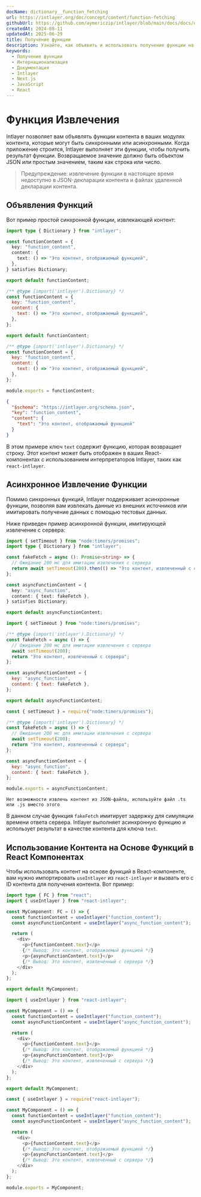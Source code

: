 ```yaml
---
docName: dictionary__function_fetching
url: https://intlayer.org/doc/concept/content/function-fetching
githubUrl: https://github.com/aymericzip/intlayer/blob/main/docs/docs/en/dictionary/function_fetching.md
createdAt: 2024-08-11
updatedAt: 2025-06-29
title: Получение функции
description: Узнайте, как объявить и использовать получение функции на вашем многоязычном сайте. Следуйте шагам в этой онлайн-документации, чтобы настроить ваш проект всего за несколько минут.
keywords:
  - Получение функции
  - Интернационализация
  - Документация
  - Intlayer
  - Next.js
  - JavaScript
  - React
---
```


# Функция Извлечения

Intlayer позволяет вам объявлять функции контента в ваших модулях контента, которые могут быть синхронными или асинхронными. Когда приложение строится, Intlayer выполняет эти функции, чтобы получить результат функции. Возвращаемое значение должно быть объектом JSON или простым значением, таким как строка или число.

> Предупреждение: извлечение функции в настоящее время недоступно в JSON-декларации контента и файлах удаленной декларации контента.

## Объявления Функций

Вот пример простой синхронной функции, извлекающей контент:

```typescript fileName="**/*.content.ts" contentDeclarationFormat="typescript"
import type { Dictionary } from "intlayer";

const functionContent = {
  key: "function_content",
  content: {
    text: () => "Это контент, отображаемый функцией",
  },
} satisfies Dictionary;

export default functionContent;
```

```javascript fileName="**/*.content.mjs" contentDeclarationFormat="esm"
/** @type {import('intlayer').Dictionary} */
const functionContent = {
  key: "function_content",
  content: {
    text: () => "Это контент, отображаемый функцией",
  },
};

export default functionContent;
```

```javascript fileName="**/*.content.cjs" contentDeclarationFormat="commonjs"
/** @type {import('intlayer').Dictionary} */
const functionContent = {
  key: "function_content",
  content: {
    text: () => "Это контент, отображаемый функцией",
  },
};

module.exports = functionContent;
```

```json fileName="**/*.content.json" contentDeclarationFormat="json"
{
  "$schema": "https://intlayer.org/schema.json",
  "key": "function_content",
  "content": {
    "text": "Это контент, отображаемый функцией"
  }
}
```

В этом примере ключ `text` содержит функцию, которая возвращает строку. Этот контент может быть отображен в ваших React-компонентах с использованием интерпретаторов Intlayer, таких как `react-intlayer`.

## Асинхронное Извлечение Функции

Помимо синхронных функций, Intlayer поддерживает асинхронные функции, позволяя вам извлекать данные из внешних источников или имитировать получение данных с помощью тестовых данных.

Ниже приведен пример асинхронной функции, имитирующей извлечение с сервера:

```typescript fileName="**/*.content.ts" contentDeclarationFormat="typescript"
import { setTimeout } from "node:timers/promises";
import type { Dictionary } from "intlayer";

const fakeFetch = async (): Promise<string> => {
  // Ожидание 200 мс для имитации извлечения с сервера
  return await setTimeout(200).then(() => "Это контент, извлеченный с сервера");
};

const asyncFunctionContent = {
  key: "async_function",
  content: { text: fakeFetch },
} satisfies Dictionary;

export default asyncFunctionContent;
```

```javascript fileName="**/*.content.mjs" contentDeclarationFormat="esm"
import { setTimeout } from "node:timers/promises";

/** @type {import('intlayer').Dictionary} */
const fakeFetch = async () => {
  // Ожидание 200 мс для имитации извлечения с сервера
  await setTimeout(200);
  return "Это контент, извлеченный с сервера";
};

const asyncFunctionContent = {
  key: "async_function",
  content: { text: fakeFetch },
};

export default asyncFunctionContent;
```

```javascript fileName="**/*.content.cjs" contentDeclarationFormat="commonjs"
const { setTimeout } = require("node:timers/promises");

/** @type {import('intlayer').Dictionary} */
const fakeFetch = async () => {
  // Ожидание 200 мс для имитации извлечения с сервера
  await setTimeout(200);
  return "Это контент, извлеченный с сервера";
};

const asyncFunctionContent = {
  key: "async_function",
  content: { text: fakeFetch },
};

module.exports = asyncFunctionContent;
```

```plaintext fileName="**/*.content.json" contentDeclarationFormat="json"
Нет возможности извлечь контент из JSON-файла, используйте файл .ts или .js вместо этого
```

В данном случае функция `fakeFetch` имитирует задержку для симуляции времени ответа сервера. Intlayer выполняет асинхронную функцию и использует результат в качестве контента для ключа `text`.

## Использование Контента на Основе Функций в React Компонентах

Чтобы использовать контент на основе функций в React-компоненте, вам нужно импортировать `useIntlayer` из `react-intlayer` и вызвать его с ID контента для получения контента. Вот пример:

```typescript fileName="**/*.jsx" codeFormat="typescript"
import type { FC } from "react";
import { useIntlayer } from "react-intlayer";

const MyComponent: FC = () => {
  const functionContent = useIntlayer("function_content");
  const asyncFunctionContent = useIntlayer("async_function_content");

  return (
    <div>
      <p>{functionContent.text}</p>
      {/* Вывод: Это контент, отображаемый функцией */}
      <p>{asyncFunctionContent.text}</p>
      {/* Вывод: Это контент, извлеченный с сервера */}
    </div>
  );
};

export default MyComponent;
```

```javascript fileName="**/*.mjx" codeFormat="esm"
import { useIntlayer } from "react-intlayer";

const MyComponent = () => {
  const functionContent = useIntlayer("function_content");
  const asyncFunctionContent = useIntlayer("async_function_content");

  return (
    <div>
      <p>{functionContent.text}</p>
      {/* Вывод: Это контент, отображаемый функцией */}
      <p>{asyncFunctionContent.text}</p>
      {/* Вывод: Это контент, извлеченный с сервера */}
    </div>
  );
};

export default MyComponent;
```

```javascript fileName="**/*.cjs" codeFormat="commonjs"
const { useIntlayer } = require("react-intlayer");

const MyComponent = () => {
  const functionContent = useIntlayer("function_content");
  const asyncFunctionContent = useIntlayer("async_function_content");

  return (
    <div>
      <p>{functionContent.text}</p>
      {/* Вывод: Это контент, отображаемый функцией */}
      <p>{asyncFunctionContent.text}</p>
      {/* Вывод: Это контент, извлеченный с сервера */}
    </div>
  );
};

module.exports = MyComponent;
```
